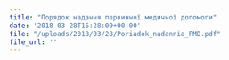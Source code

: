 ```yaml
---
title: "Порядок надання первинної медичної допомоги"
date: '2018-03-28T16:28:00+00:00'
file: "/uploads/2018/03/28/Poriadok_nadannia_PMD.pdf"
file_url: ''
---
```

